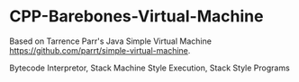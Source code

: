 # CPP-Barebones-Virtual-Machine
Based on Tarrence Parr's Java Simple Virtual Machine https://github.com/parrt/simple-virtual-machine.

Bytecode Interpretor, Stack Machine Style Execution, Stack Style Programs
